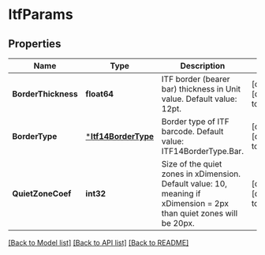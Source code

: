 # ItfParams

## Properties

Name | Type | Description | Notes
---- | ---- | ----------- | -----
**BorderThickness** | **float64** | ITF border (bearer bar) thickness in Unit value. Default value: 12pt. | [optional] [default to null]
**BorderType** | [***Itf14BorderType**](Itf14BorderType.md) | Border type of ITF barcode. Default value: ITF14BorderType.Bar. | [optional] [default to null]
**QuietZoneCoef** | **int32** | Size of the quiet zones in xDimension. Default value: 10, meaning if xDimension &#x3D; 2px than quiet zones will be 20px. | [optional] [default to null]

[[Back to Model list]](../README.md#documentation-for-models) [[Back to API list]](../README.md#documentation-for-api-endpoints) [[Back to README]](../README.md)
